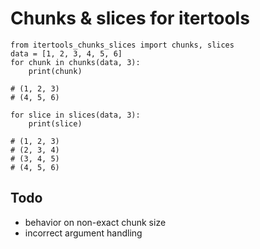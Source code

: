 # Chunks & slices for itertools

    from itertools_chunks_slices import chunks, slices
	data = [1, 2, 3, 4, 5, 6]
    for chunk in chunks(data, 3):
        print(chunk)

    # (1, 2, 3)
    # (4, 5, 6)

    for slice in slices(data, 3):
        print(slice)

    # (1, 2, 3)
    # (2, 3, 4)
    # (3, 4, 5)
    # (4, 5, 6)

## Todo

- behavior on non-exact chunk size
- incorrect argument handling
